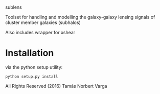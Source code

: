 #
sublens


Toolset for handling and modelling the galaxy-galaxy lensing signals of cluster member galaxies (subhalos)

Also includes wrapper for xshear


# Installation

via the python setup utility:

```
python setup.py install
```


All Rights Reserved (2016) Tamás Norbert Varga

